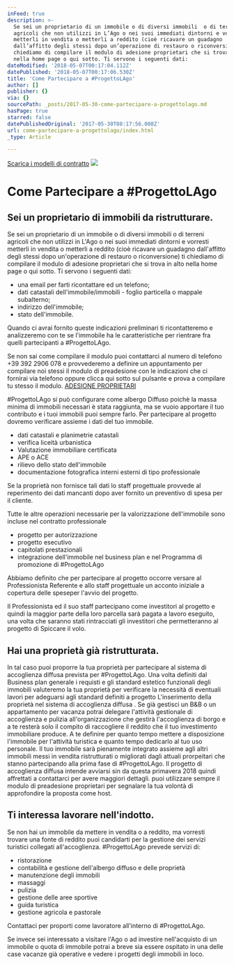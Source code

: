 ```yaml
---
inFeed: true
description: >-
  Se sei un proprietario di un immobile o di diversi immobili  o di terreni
  agricoli che non utilizzi in L’Ago o nei suoi immediati dintorni e vorresti
  metterli in vendita o metterli a reddito (cioè ricavare un guadagno
  dall’affitto degli stessi dopo un’operazione di restauro o riconversione) ti
  chiediamo di compilare il modulo di adesione proprietari che si trova in alto
  nella home page o qui sotto. Ti servono i seguenti dati:
dateModified: '2018-05-07T00:17:04.112Z'
datePublished: '2018-05-07T00:17:06.530Z'
title: 'Come Partecipare a #ProgettoLAgo'
author: []
publisher: {}
via: {}
sourcePath: _posts/2017-05-30-come-partecipare-a-progettolago.md
hasPage: true
starred: false
datePublishedOriginal: '2017-05-30T08:17:56.008Z'
url: come-partecipare-a-progettolago/index.html
_type: Article

---
```

[Scarica i modelli di contratto][0]
![](https://s3-us-west-2.amazonaws.com/the-grid-img/p/285c9e98700aaaa67b7794ecc47018e26d869473.jpg)

# Come Partecipare a \#ProgettoLAgo

## Sei un proprietario di immobili da ristrutturare.

Se sei un proprietario di un immobile o di diversi immobili o di terreni agricoli che non utilizzi in L'Ago o nei suoi immediati dintorni e vorresti metterli in vendita o metterli a reddito (cioè ricavare un guadagno dall'affitto degli stessi dopo un'operazione di restauro o riconversione) ti chiediamo di compilare il modulo di adesione proprietari che si trova in alto nella home page o qui sotto. Ti servono i seguenti dati:

* una email per farti ricontattare ed un telefono;
* dati catastali dell'immobile/immobili - foglio particella o mappale subalterno;
* indirizzo dell'immobile;
* stato dell'immobile.

Quando ci avrai fornito queste indicazioni preliminari ti ricontatteremo e analizzeremo con te se l'immobile ha le caratteristiche per rientrare fra quelli partecipanti a \#ProgettoLAgo.

Se non sai come compilare il modulo puoi contattarci al numero di telefono +39 392 2906 078 e provvederemo a definire un appuntamento per compilare noi stessi il modulo di preadesione con le indicazioni che ci fornirai via telefono oppure clicca qui sotto sul pulsante e prova a compilare tu stesso il modulo.
[ADESIONE PROPRIETARI][1]

\#ProgettoLAgo si può configurare come albergo Diffuso poichè la massa minima di immobili necessari è stata raggiunta, ma se vuoio apportare il tuo contributo e i tuoi immobili puoi sempre farlo. Per partecipare al progetto dovremo verificare assieme i dati del tuo immobile.

* dati catastali e planimetrie catastali
* verifica liceità urbanistica
* Valutazione immobiliare certificata
* APE o ACE
* rilievo dello stato dell'immobile
* documentazione fotografica interni esterni di tipo professionale

Se la proprietà non fornisce tali dati lo staff progettuale provvede al reperimento dei dati mancanti dopo aver fornito un preventivo di spesa per il cliente.

Tutte le altre operazioni necessarie per la valorizzazione dell'immobile sono incluse nel contratto professionale 

* progetto per autorizzazione
* progetto esecutivo
* capitolati prestazionali
* integrazione dell'immobile nel business plan e nel Programma di promozione di \#ProgettoLAgo

Abbiamo definito che per partecipare al progetto occorre versare al Professionista Referente e allo staff progettuale un acconto iniziale a copertura delle speseper l'avvio del progetto.

Il Professionista ed il suo staff partecipano come investitori al progetto e quindi la maggior parte della loro parcella sarà pagata a lavoro eseguito, una volta che saranno stati rintracciati gli investitori che permetteranno al progetto di Spiccare il volo.

## Hai una proprietà già ristrutturata.

In tal caso puoi proporre la tua proprietà per partecipare al sistema di accoglienza diffusa prevista per \#ProgettoLAgo. Una volta definiti dal Business plan generale i requisti e gli standard estetico funzionali degli immobili valuteremo la tua proprietà per verificare la necessità di eventuali lavori per adeguarsi agli standard definiti a progetto L'inserimento della proprietà nel sistema di accoglienza diffusa . Se già gestisci un B&B o un appartamento per vacanza potrai delegare l'attività gestionale di accoglienza e pulizia all'organizzazione che gestirà l'accoglienza di borgo e a te resterà solo il compito di raccogliere il reddito che il tuo investimento immobiliare produce. A te definire per quanto tempo mettere a disposizione l'immobile per l'attività turistica e quanto tempo dedicarlo al tuo uso personale. Il tuo immobile sarà pienamente integrato assieme agli altri immobili messi in vendita ristrutturati o migliorati dagli attuali prorpeitari che stanno partecipando alla prima fase di \#ProgettoLAgo. Il progetto di accoglienza diffusa intende avviarsi sin da questa primavera 2018 quindi affrettati a contattarci per avere maggiori dettagli. puoi utilizzare sempre il modulo di preadesione proprietari per segnalare la tua volontà di approfondire la proposta come host.

## Ti interessa lavorare nell'indotto.

Se non hai un immobile da mettere in vendita o a reddito, ma vorresti trovare una fonte di reddito puoi candidarti per la gestione dei servizi turistici collegati all'accoglienza. \#ProgettoLAgo prevede servizi di:

* ristorazione
* contabilità e gestione dell'albergo diffuso e delle proprietà
* manutenzione degli immobili
* massaggi
* pulizia
* gestione delle aree sportive
* guida turistica
* gestione agricola e pastorale

Contattaci per proporti come lavoratore all'interno di \#ProgettoLAgo.

Se invece sei interessato a visitare l'Ago o ad investire nell'acquisto di un immobile o quota di immobile potrai a breve sia essere ospitato in una delle case vacanze già operative e vedere i progetti degli immobili in loco.

[0]: https://1drv.ms/f/s!AtM02Wu_Fo4oiTjNNekkJYJ13TLt
[1]: https://goo.gl/forms/FNH0uvUvbNtGwyH93